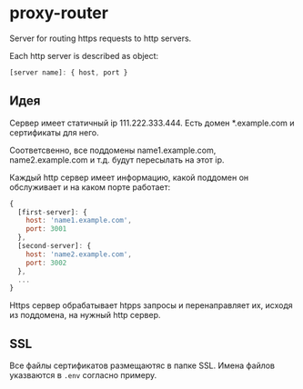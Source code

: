 # proxy-router
Server for routing https requests to http servers.

Each http server is described as object:
```js
[server name]: { host, port }
```

## Идея

Сервер имеет статичный ip 111.222.333.444.
Есть домен *.example.com и сертификаты для него.

Соответсвенно, все поддомены name1.example.com, name2.example.com и т.д. будут пересылать на этот ip.

Каждый http сервер имеет информацию, какой поддомен он обслуживает и на каком порте работает:
```js
{
  [first-server]: { 
    host: 'name1.example.com',
    port: 3001
  },
  [second-server]: { 
    host: 'name2.example.com',
    port: 3002
  },
  ...
}
```

Https сервер обрабатывает htpps запросы и перенаправляет их, исходя из поддомена, на нужный http сервер.

## SSL
Все файлы сертификатов размещаютяс в папке SSL. Имена файлов указваются в `.env` согласно примеру.
